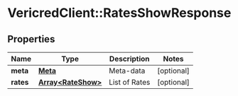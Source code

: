 # VericredClient::RatesShowResponse

## Properties
Name | Type | Description | Notes
------------ | ------------- | ------------- | -------------
**meta** | [**Meta**](Meta.md) | Meta-data | [optional] 
**rates** | [**Array&lt;RateShow&gt;**](RateShow.md) | List of Rates | [optional] 


